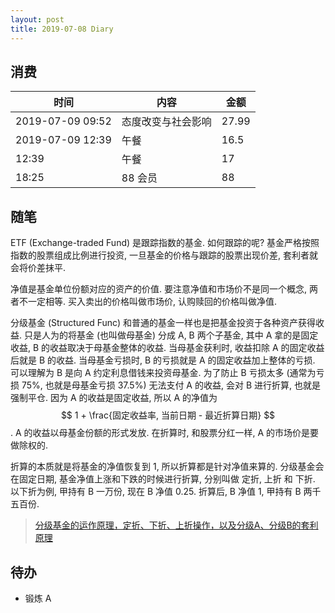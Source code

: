 ```yaml
---
layout: post
title: 2019-07-08 Diary
---
```


## 消费

| 时间 | 内容 | 金额 |
| - | - | - |
| 2019-07-09 09:52 | 态度改变与社会影响 | 27.99 |
| 2019-07-09 12:39 | 午餐 | 16.5 |
| 12:39 | 午餐 | 17 |
| 18:25 | 88 会员 | 88 |

## 随笔

ETF (Exchange-traded Fund) 是跟踪指数的基金. 如何跟踪的呢? 基金严格按照指数的股票组成比例进行投资,
一旦基金的价格与跟踪的股票出现价差, 套利者就会将价差抹平.

净值是基金单位份额对应的资产的价值. 要注意净值和市场价不是同一个概念, 两者不一定相等.
买入卖出的价格叫做市场价, 认购赎回的价格叫做净值.

分级基金 (Structured Func) 和普通的基金一样也是把基金投资于各种资产获得收益. 
只是人为的将基金 (也叫做母基金) 分成 A, B 两个子基金, 其中 A 拿的是固定收益, B 的收益取决于母基金整体的收益.
当母基金获利时, 收益扣除 A 的固定收益后就是 B 的收益. 当母基金亏损时, B 的亏损就是 A 的固定收益加上整体的亏损.
可以理解为 B 是向 A 约定利息借钱来投资母基金. 为了防止 B 亏损太多 (通常为亏损 75%, 也就是母基金亏损 37.5%) 无法支付 A 的收益,
会对 B 进行折算, 也就是强制平仓. 因为 A 的收益是固定收益, 所以 A 的净值为 $$ 1 + \frac{固定收益率, 当前日期 - 最近折算日期} $$.
A 的收益以母基金份额的形式发放. 在折算时, 和股票分红一样, A 的市场价是要做除权的.

折算的本质就是将基金的净值恢复到 1, 所以折算都是针对净值来算的. 
分级基金会在固定日期, 基金净值上涨和下跌的时候进行折算, 分别叫做 定折, 上折 和 下折.
以下折为例, 甲持有 B 一万份, 现在 B 净值 0.25. 折算后, B 净值 1, 甲持有 B 两千五百份.

> [分级基金的运作原理，定折、下折、上折操作，以及分级A、分级B的套利原理](https://www.lijiaocn.com/%E6%8A%95%E8%B5%84/2018/12/16/invest-grading-fund.html)

## 待办

- 锻炼 A
